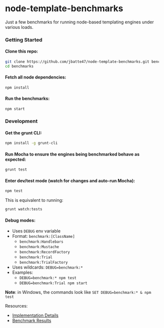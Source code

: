 # node-template-benchmarks

Just a few benchmarks for running node-based templating engines under various loads.

### Getting Started

#### Clone this repo:

```bash
git clone https://github.com/jbatte47/node-template-benchmarks.git benchmarks
cd benchmarks
```

#### Fetch all node dependencies:

```bash
npm install
```

#### Run the benchmarks:

```
npm start
```

### Development

#### Get the grunt CLI:

```bash
npm install -g grunt-cli
```

#### Run Mocha to ensure the engines being benchmarked behave as expected:

```bash
grunt test
```

#### Enter dev/test mode (watch for changes and auto-run Mocha):

```bash
npm test
```

This is equivalent to running:

```bash
grunt watch:tests
```

#### Debug modes:

- Uses `DEBUG` env variable
- Format: `benchmark:[ClassName]`
    - `benchmark:Handlebars`
    - `benchmark:Mustache`
    - `benchmark:RecordFactory`
    - `benchmark:Trial`
    - `benchmark:TrialFactory`
- Uses wildcards: `DEBUG=benchmark:*`
- Examples:
    - `DEBUG=benchmark:* npm test`
    - `DEBUG=benchmark:Trial npm start`

**Note**: in Windows, the commands look like `SET DEBUG=benchmark:* & npm test`

Resources:
- [Implementation Details][wiki]
- [Benchmark Results][results]

[results]: http://johnbatte.me/node-template-benchmarks
[wiki]: https://github.com/jbatte47/node-template-benchmarks/wiki
